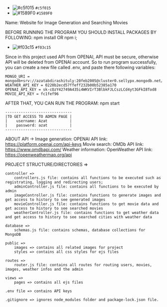 - ![#c5f015](https://placehold.co/15x15/c5f015/c5f015.png) `#c5f015`
- ![#1589F0](https://placehold.co/15x15/1589F0/1589F0.png) `#1589F0`

Name: Website for Image Generation and Searching Movies

BEFORE RUNNING THE PROGRAM YOU SHOULD INSTALL PACKAGES BY FOLLOWING:
    npm install OR npm i;

- ![#f03c15](NOTATION) `#f03c15`

Since in this project used API from OPENAI, API must be secure, otherwise API will be deleted from OPENAI account. 
So to run program successfully, you can create a new file called .env, and paste there following variables:

    MONGO_URI = mongodb+srv://azatabdirashituly:20feb2005@cluster0.sellypx.mongodb.net/
    WEATHER_API_KEY = 0220b2ecd57ffeff232b00b52385a170
    OPENAI_API_KEY = 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
    MOVIE_API_KEY = fc1fef96

AFTER THAT, YOU CAN RUN THE PROGRAM: 
    npm start

    ------------------------------
    |TO GET ACCESS TO ADMIN PAGE |
    |    username: Azat          |
    |    password: azat          |
    ------------------------------

ABOUT API ->
    Image generation: OPENAI API
        link: https://platform.openai.com/api-keys
    Movie search: OMDb API
        link: https://www.omdbapi.com/
    Weather information: OpenWeather API
        link: https://openweathermap.org/api

PROJECT STRUCTURE/DIRECTORIES =>

    controller =>
        controllers.js file: contains all functions to be executed such as registrating, logging and redirecting users;
        adminController.js file: contains all functions to be executed by admin
        imageController.js file: contains functions to generate images and get access to history to see generated images 
        movieController.js file: contains functions to get movie data and get access to history to see searched movies
        weatherController.js file: contains functions to get weather data and get access to history to see searched cities with weather data

    database =>
        schemas.js file: contains schemas, database collections for MongoDB

    public =>
        images => contains all related images for project
        styles => contains all css styles for ejs files

    routes =>
        router.js file: contains all routes for routing users, movies, images, weather infos and the admin

    views =>
        pages => contains all ejs files

    .env file => contains API keys

    .gitignore => ignores node_modules folder and package-lock.json file.

    